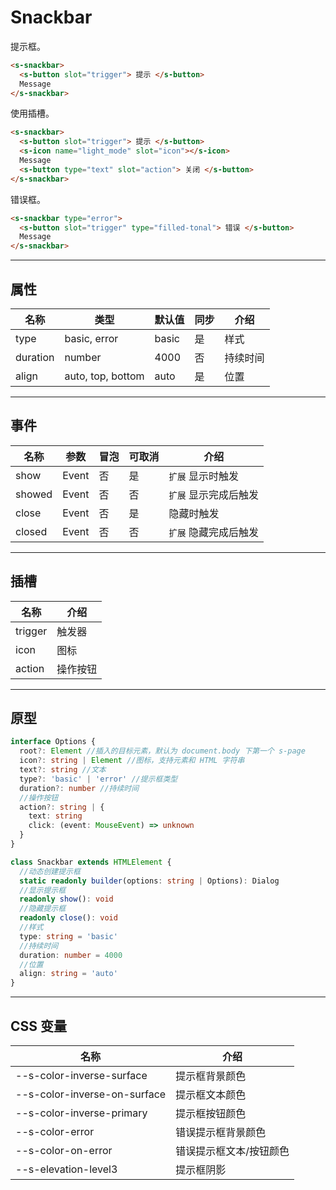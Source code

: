 # Snackbar

提示框。

```html preview
<s-snackbar>
  <s-button slot="trigger"> 提示 </s-button>
  Message
</s-snackbar>
```

使用插槽。

```html preview
<s-snackbar>
  <s-button slot="trigger"> 提示 </s-button>
  <s-icon name="light_mode" slot="icon"></s-icon>
  Message
  <s-button type="text" slot="action"> 关闭 </s-button>
</s-snackbar>
```

错误框。

```html preview
<s-snackbar type="error">
  <s-button slot="trigger" type="filled-tonal"> 错误 </s-button>
  Message
</s-snackbar>
```

---

## 属性


| 名称     | 类型               | 默认值 | 同步 | 介绍    |
| -------- | ----------------- | ------ | --- | ------- |
| type     | basic, error      | basic  | 是  | 样式    |
| duration | number            | 4000   | 否  | 持续时间 |
| align    | auto, top, bottom | auto   | 是  | 位置    |

---

## 事件

| 名称   | 参数   | 冒泡 | 可取消 | 介绍                |
| ------ |------ |------|------ |-------------------- |
| show   | Event | 否   | 是    | `扩展` 显示时触发     |
| showed | Event | 否   | 否    | `扩展` 显示完成后触发 |
| close  | Event | 否   | 是    | 隐藏时触发           |
| closed | Event | 否   | 否    | `扩展` 隐藏完成后触发 |

---

## 插槽

| 名称    | 介绍     |
| ------- | ------- |
| trigger | 触发器   |
| icon    | 图标     |
| action  | 操作按钮 |

---

## 原型

```ts
interface Options {
  root?: Element //插入的目标元素，默认为 document.body 下第一个 s-page
  icon?: string | Element //图标，支持元素和 HTML 字符串
  text?: string //文本
  type?: 'basic' | 'error' //提示框类型
  duration?: number //持续时间
  //操作按钮
  action?: string | {
    text: string
    click: (event: MouseEvent) => unknown
  }
}

class Snackbar extends HTMLElement {
  //动态创建提示框
  static readonly builder(options: string | Options): Dialog
  //显示提示框
  readonly show(): void
  //隐藏提示框
  readonly close(): void
  //样式
  type: string = 'basic'
  //持续时间
  duration: number = 4000
  //位置
  align: string = 'auto'
} 
```

---

## CSS 变量

| 名称                         | 介绍                  |
| ---------------------------- | --------------------- |
| --s-color-inverse-surface    | 提示框背景颜色         |
| --s-color-inverse-on-surface | 提示框文本颜色         |
| --s-color-inverse-primary    | 提示框按钮颜色         |
| --s-color-error              | 错误提示框背景颜色      |
| --s-color-on-error           | 错误提示框文本/按钮颜色 |
| --s-elevation-level3         | 提示框阴影             |